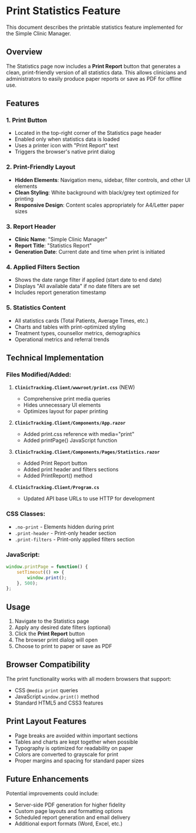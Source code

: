 # Print Statistics Feature

This document describes the printable statistics feature implemented for the Simple Clinic Manager.

## Overview

The Statistics page now includes a **Print Report** button that generates a clean, print-friendly version of all statistics data. This allows clinicians and administrators to easily produce paper reports or save as PDF for offline use.

## Features

### 1. Print Button
- Located in the top-right corner of the Statistics page header
- Enabled only when statistics data is loaded
- Uses a printer icon with "Print Report" text
- Triggers the browser's native print dialog

### 2. Print-Friendly Layout
- **Hidden Elements**: Navigation menu, sidebar, filter controls, and other UI elements
- **Clean Styling**: White background with black/grey text optimized for printing
- **Responsive Design**: Content scales appropriately for A4/Letter paper sizes

### 3. Report Header
- **Clinic Name**: "Simple Clinic Manager"
- **Report Title**: "Statistics Report"
- **Generation Date**: Current date and time when print is initiated

### 4. Applied Filters Section
- Shows the date range filter if applied (start date to end date)
- Displays "All available data" if no date filters are set
- Includes report generation timestamp

### 5. Statistics Content
- All statistics cards (Total Patients, Average Times, etc.)
- Charts and tables with print-optimized styling
- Treatment types, counsellor metrics, demographics
- Operational metrics and referral trends

## Technical Implementation

### Files Modified/Added:

1. **`ClinicTracking.Client/wwwroot/print.css`** (NEW)
   - Comprehensive print media queries
   - Hides unnecessary UI elements
   - Optimizes layout for paper printing

2. **`ClinicTracking.Client/Components/App.razor`**
   - Added print.css reference with media="print"
   - Added printPage() JavaScript function

3. **`ClinicTracking.Client/Components/Pages/Statistics.razor`**
   - Added Print Report button
   - Added print header and filters sections
   - Added PrintReport() method

4. **`ClinicTracking.Client/Program.cs`**
   - Updated API base URLs to use HTTP for development

### CSS Classes:

- `.no-print` - Elements hidden during print
- `.print-header` - Print-only header section
- `.print-filters` - Print-only applied filters section

### JavaScript:

```javascript
window.printPage = function() {
    setTimeout(() => {
        window.print();
    }, 500);
};
```

## Usage

1. Navigate to the Statistics page
2. Apply any desired date filters (optional)
3. Click the **Print Report** button
4. The browser print dialog will open
5. Choose to print to paper or save as PDF

## Browser Compatibility

The print functionality works with all modern browsers that support:
- CSS `@media print` queries
- JavaScript `window.print()` method
- Standard HTML5 and CSS3 features

## Print Layout Features

- Page breaks are avoided within important sections
- Tables and charts are kept together when possible
- Typography is optimized for readability on paper
- Colors are converted to grayscale for print
- Proper margins and spacing for standard paper sizes

## Future Enhancements

Potential improvements could include:
- Server-side PDF generation for higher fidelity
- Custom page layouts and formatting options
- Scheduled report generation and email delivery
- Additional export formats (Word, Excel, etc.)